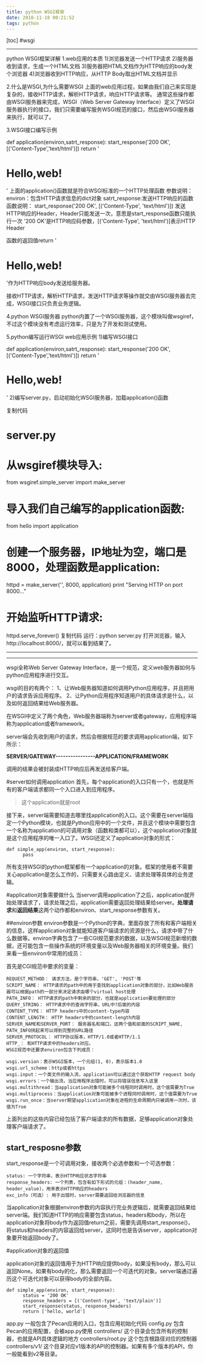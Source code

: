 ```yaml
---
title: python WSGI框架
date: 2018-11-18 00:21:52
tags: python
---
```

[toc]
#wsgi

----------
python WSGI框架详解
1.web应用的本质
1)浏览器发送一个HTTP请求
2)服务器收到请求，生成一个HTML文档
3)服务器把HTML文档作为HTTP响应的body发个浏览器
4)浏览器收到HTTP响应，从HTTP Body取出HTML文档并显示

2.什么是WSGI,为什么需要WSGI
上面的web应用过程，如果由我们自己来实现是复杂的，接收HTTP请求，解析HTTP请求，响应HTTP请求等。
通常这些操作都由WSGI服务器来完成，WSGI（Web Server Gateway Interface）定义了WSGI服务器执行的接口，我们只需要编写服务WSGI规范的接口，然后由WSGI服务器来执行，就可以了。

3.WSGI接口编写示例

def application(environ,satrt_response):
    start_response('200 OK',[('Content-Type','text/html')])
    return '<h1>Hello,web!</h1>'
上面的application()函数就是符合WSGI标准的一个HTTP处理函数
参数说明：
environ：包含HTTP请求信息的dict对象
satrt_response:发送HTTP响应的函数
函数说明：
start_response('200 OK', [('Content-Type', 'text/html')])
发送HTTP响应的Header，Header只能发送一次，意思是start_response函数只能执行一次
'200 OK'是HTTP响应码参数，[('Content-Type', 'text/html')]表示HTTP Header

函数的返回值return '<h1>Hello,web!</h1>'作为HTTP响应body发送给服务器。

接收HTTP请求，解析HTTP请求，发送HTTP请求等操作就交由WSGI服务器去完成，WSGI接口只负责业务逻辑。

4.python WSGI服务器
python内置了一个WSGI服务器，这个模块叫做wsgiref，不过这个模块没有考虑运行效率，只是为了开发和测试使用。

5.python编写运行WSGI web应用示例
1)编写WSGI接口

def application(environ,satrt_response):
    start_response('200 OK',[('Content-Type','text/html')])
    return '<h1>Hello,web!</h1>'
2)编写server.py，启动初始化WSGI服务器，加载application()函数

复制代码
# server.py
# 从wsgiref模块导入:
from wsgiref.simple_server import make_server
# 导入我们自己编写的application函数:
from hello import application

# 创建一个服务器，IP地址为空，端口是8000，处理函数是application:
httpd = make_server('', 8000, application)
print "Serving HTTP on port 8000..."
# 开始监听HTTP请求:
httpd.serve_forever()
复制代码
运行：python server.py
打开浏览器，输入http://localhost:8000/，就可以看到结果了。

----------

----------


wsgi全称Web Server Gateway Interface，是一个规范，定义web服务器如何与python应用程序进行交互。

wsgi的目的有两个：
1、让Web服务器知道如何调用Python应用程序，并且把用户的请求告诉应用程序。
2、让Python应用程序知道用户的具体请求是什么，以及如何返回结果给Web服务器。

在WSGI中定义了两个角色，Web服务器端称为server或者gateway，应用程序端称为application或者framework。

server端会先收到用户的请求，然后会根据规范的要求调用application端，如下所示：

**SERVER/GATEWAY----------------APPLICATION/FRAMEWORK**

调用的结果会被封装成HTTP响应后再发送给客户端。

#server如何调用application
首先，每个application的入口只有一个，也就是所有的客户端请求都同一个入口进入到应用程序。


> 这个application就是root


接下来，server端需要知道去哪里找application的入口。这个需要在server端指定一个Python模块，也就是Python应用中的一个文件，并且这个模块中需要包含一个名称为application的可调用对象（函数和类都可以），这个application对象就是这个应用程序的唯一入口了。WSGI还定义了application对象的形式：

```
def simple_app(environ, start_response):
      pass
```
所有支持WSGI的python框架都有一个application的对象。框架的使用者不需要关心application是怎么工作的，只需要关心路由定义、请求处理等具体的业务逻辑。

#application对象需要做什么
当server调用application了之后，application就开始处理请求了，请求处理之后，application需要返回处理结果给server。**处理请求**和**返回结果**这两个动作都和environ、start_response参数有关。

##environ参数
environ参数是一个Python的字典，里面存放了所有和客户端相关的信息，这样application对象就能知道客户端请求的资源是什么，请求中带了什么数据等。environ字典包含了一些CGI规范要求的数据，以及WSGI规范新增的数据，还可能包含一些操作系统的环境变量以及Web服务器相关的环境变量。我们来看一些environ中常用的成员：

首先是CGI规范中要求的变量：

```
REQUEST_METHOD： 请求方法，是个字符串，'GET', 'POST'等
SCRIPT_NAME： HTTP请求的path中的用于查找到application对象的部分，比如Web服务器可以根据path的一部分来决定请求由哪个virtual host处理
PATH_INFO： HTTP请求的path中剩余的部分，也就是application要处理的部分
QUERY_STRING： HTTP请求中的查询字符串，URL中?后面的内容
CONTENT_TYPE： HTTP headers中的content-type内容
CONTENT_LENGTH： HTTP headers中的content-length内容
SERVER_NAME和SERVER_PORT： 服务器名和端口，这两个值和前面的SCRIPT_NAME, PATH_INFO拼起来可以得到完整的URL路径
SERVER_PROTOCOL： HTTP协议版本，HTTP/1.0或者HTTP/1.1
HTTP_： 和HTTP请求中的headers对应。
WSGI规范中还要求environ包含下列成员：

wsgi.version：表示WSGI版本，一个元组(1, 0)，表示版本1.0
wsgi.url_scheme：http或者https
wsgi.input：一个类文件的输入流，application可以通过这个获取HTTP request body
wsgi.errors：一个输出流，当应用程序出错时，可以将错误信息写入这里
wsgi.multithread：当application对象可能被多个线程同时调用时，这个值需要为True
wsgi.multiprocess：当application对象可能被多个进程同时调用时，这个值需要为True
wsgi.run_once：当server期望application对象在进程的生命周期内只被调用一次时，该值为True
```

上面列出的这些内容已经包括了客户端请求的所有数据，足够application对象处理客户端请求了。

## start_resposne参数
start_response是一个可调用对象，接收两个必选参数和一个可选参数：

```
status: 一个字符串，表示HTTP响应状态字符串
response_headers: 一个列表，包含有如下形式的元组：(header_name, header_value)，用来表示HTTP响应的headers
exc_info（可选）: 用于出错时，server需要返回给浏览器的信息
```

当application对象根据environ参数的内容执行完业务逻辑后，就需要返回结果给server端。我们知道HTTP的响应需要包含status，headers和body，所以在application对象将body作为返回值return之前，需要先调用start_response()，将status和headers的内容返回给server，这同时也是告诉server，application对象要开始返回body了。

#application对象的返回值

application对象的返回值用于为HTTP响应提供body，如果没有body，那么可以返回None。如果有body的化，那么需要返回一个可迭代的对象。server端通过遍历这个可迭代对象可以获得body的全部内容。

```
def simple_app(environ, start_response):
      status = '200 OK'
      response_headers = [('Content-type', 'text/plain')]
      start_response(status, response_headers)
      return ['hello, world']
```

app.py 一般包含了Pecan应用的入口，包含应用初始化代码
config.py 包含Pecan的应用配置，会被app.py使用
controllers/ 这个目录会包含所有的控制器，也就是API具体逻辑的地方
controllers/root.py 这个包含根路径对应的控制器
controllers/v1/ 这个目录对应v1版本的API的控制器。如果有多个版本的API，你一般能看到v2等目录。


